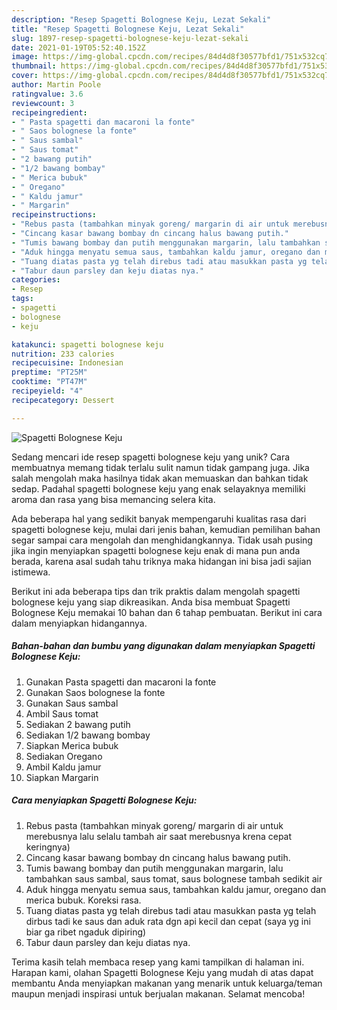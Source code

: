 ```yaml
---
description: "Resep Spagetti Bolognese Keju, Lezat Sekali"
title: "Resep Spagetti Bolognese Keju, Lezat Sekali"
slug: 1897-resep-spagetti-bolognese-keju-lezat-sekali
date: 2021-01-19T05:52:40.152Z
image: https://img-global.cpcdn.com/recipes/84d4d8f30577bfd1/751x532cq70/spagetti-bolognese-keju-foto-resep-utama.jpg
thumbnail: https://img-global.cpcdn.com/recipes/84d4d8f30577bfd1/751x532cq70/spagetti-bolognese-keju-foto-resep-utama.jpg
cover: https://img-global.cpcdn.com/recipes/84d4d8f30577bfd1/751x532cq70/spagetti-bolognese-keju-foto-resep-utama.jpg
author: Martin Poole
ratingvalue: 3.6
reviewcount: 3
recipeingredient:
- " Pasta spagetti dan macaroni la fonte"
- " Saos bolognese la fonte"
- " Saus sambal"
- " Saus tomat"
- "2 bawang putih"
- "1/2 bawang bombay"
- " Merica bubuk"
- " Oregano"
- " Kaldu jamur"
- " Margarin"
recipeinstructions:
- "Rebus pasta (tambahkan minyak goreng/ margarin di air untuk merebusnya lalu selalu tambah air saat merebusnya krena cepat keringnya)"
- "Cincang kasar bawang bombay dn cincang halus bawang putih."
- "Tumis bawang bombay dan putih menggunakan margarin, lalu tambahkan saus sambal, saus tomat, saus bolognese tambah sedikit air"
- "Aduk hingga menyatu semua saus, tambahkan kaldu jamur, oregano dan merica bubuk. Koreksi rasa."
- "Tuang diatas pasta yg telah direbus tadi atau masukkan pasta yg telah dirbus tadi ke saus dan aduk rata dgn api kecil dan cepat (saya yg ini biar ga ribet ngaduk dipiring)"
- "Tabur daun parsley dan keju diatas nya."
categories:
- Resep
tags:
- spagetti
- bolognese
- keju

katakunci: spagetti bolognese keju 
nutrition: 233 calories
recipecuisine: Indonesian
preptime: "PT25M"
cooktime: "PT47M"
recipeyield: "4"
recipecategory: Dessert

---
```



![Spagetti Bolognese Keju](https://img-global.cpcdn.com/recipes/84d4d8f30577bfd1/751x532cq70/spagetti-bolognese-keju-foto-resep-utama.jpg)

Sedang mencari ide resep spagetti bolognese keju yang unik? Cara membuatnya memang tidak terlalu sulit namun tidak gampang juga. Jika salah mengolah maka hasilnya tidak akan memuaskan dan bahkan tidak sedap. Padahal spagetti bolognese keju yang enak selayaknya memiliki aroma dan rasa yang bisa memancing selera kita.



Ada beberapa hal yang sedikit banyak mempengaruhi kualitas rasa dari spagetti bolognese keju, mulai dari jenis bahan, kemudian pemilihan bahan segar sampai cara mengolah dan menghidangkannya. Tidak usah pusing jika ingin menyiapkan spagetti bolognese keju enak di mana pun anda berada, karena asal sudah tahu triknya maka hidangan ini bisa jadi sajian istimewa.


Berikut ini ada beberapa tips dan trik praktis dalam mengolah spagetti bolognese keju yang siap dikreasikan. Anda bisa membuat Spagetti Bolognese Keju memakai 10 bahan dan 6 tahap pembuatan. Berikut ini cara dalam menyiapkan hidangannya.

<!--inarticleads1-->

##### Bahan-bahan dan bumbu yang digunakan dalam menyiapkan Spagetti Bolognese Keju:

1. Gunakan  Pasta spagetti dan macaroni la fonte
1. Gunakan  Saos bolognese la fonte
1. Gunakan  Saus sambal
1. Ambil  Saus tomat
1. Sediakan 2 bawang putih
1. Sediakan 1/2 bawang bombay
1. Siapkan  Merica bubuk
1. Sediakan  Oregano
1. Ambil  Kaldu jamur
1. Siapkan  Margarin




<!--inarticleads2-->

##### Cara menyiapkan Spagetti Bolognese Keju:

1. Rebus pasta (tambahkan minyak goreng/ margarin di air untuk merebusnya lalu selalu tambah air saat merebusnya krena cepat keringnya)
1. Cincang kasar bawang bombay dn cincang halus bawang putih.
1. Tumis bawang bombay dan putih menggunakan margarin, lalu tambahkan saus sambal, saus tomat, saus bolognese tambah sedikit air
1. Aduk hingga menyatu semua saus, tambahkan kaldu jamur, oregano dan merica bubuk. Koreksi rasa.
1. Tuang diatas pasta yg telah direbus tadi atau masukkan pasta yg telah dirbus tadi ke saus dan aduk rata dgn api kecil dan cepat (saya yg ini biar ga ribet ngaduk dipiring)
1. Tabur daun parsley dan keju diatas nya.




Terima kasih telah membaca resep yang kami tampilkan di halaman ini. Harapan kami, olahan Spagetti Bolognese Keju yang mudah di atas dapat membantu Anda menyiapkan makanan yang menarik untuk keluarga/teman maupun menjadi inspirasi untuk berjualan makanan. Selamat mencoba!
